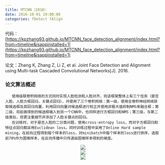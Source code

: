 ```yaml
---
title: MTCNN（2016）
date: 2016-10-01 19:00:00
categories: fDetect fAlign
---
```


<script type="text/javascript" src="http://cdn.mathjax.org/mathjax/latest/MathJax.js?config=default"></script>

代码：[https://kpzhang93.github.io/MTCNN_face_detection_alignment/index.html?from=timeline&isappinstalled=1](https://kpzhang93.github.io/MTCNN_face_detection_alignment/index.html?from=timeline&isappinstalled=1)

论文：Zhang K, Zhang Z, Li Z, et al. Joint Face Detection and Alignment using Multi-task Cascaded Convolutional Networks[J]. 2016.

### 论文算法概述

       使用级联卷积网络的方式同时实现人脸检测和人脸对齐，则该框架整体上有三个任务（是否人脸，人脸方框回归，关键点回归），共使用了三个卷积网络：第一级，使用全卷积神经网络获取候选框及其回归向量，利用回归向量对候选框进行校正并使用非极大值抑制NMS来融合框；第二级，将前面得到的候选框输入到另一个CNN中，也同样进行方框回归和NMS；第三级，与第二级类似，但更注重细节并添加了人脸关键点的回归。
       在训练时，对于是否人脸的二分类问题，使用cross-entropy loss，而对于方框回归和特征点回归都采用Euclidean loss。同时训练过程中采用了Online Hard sample mining，在前向过程得到每个样本的loss，对minibatch中每个样本的loss进行排序，选取前70%作为困难样本，在反向传播中只传递由困难样本得到的梯度。

<center><img src="{{ site.baseurl }}/images/pdDetect/mtcnn1.png"></center>

<center><img src="{{ site.baseurl }}/images/pdDetect/mtcnn2.png"></center>

<center><img src="{{ site.baseurl }}/images/pdDetect/mtcnn3.png"></center>


